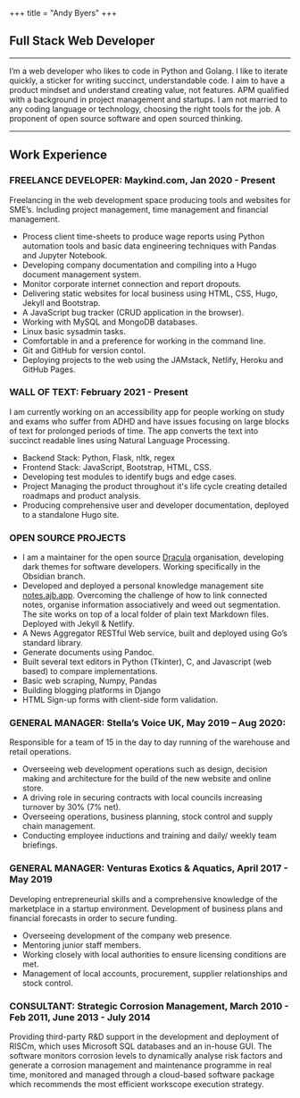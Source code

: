 +++
title = "Andy Byers"
+++

## Full Stack Web Developer

---

I’m a web developer who likes to code in Python and Golang. I like to iterate
quickly, a sticker for writing succinct, understandable code. I aim to have a
product mindset and understand creating value, not features. APM qualified with
a background in project management and startups. I am not married to any coding
language or technology, choosing the right tools for the job. A proponent of
open source software and open sourced thinking.

---

## Work Experience

### FREELANCE DEVELOPER: Maykind.com, Jan 2020 - Present

Freelancing in the web development space producing tools and websites for SME’s.
Including project management, time management and financial management.

- Process client time-sheets to produce wage reports using Python automation tools and
  basic data engineering techniques with Pandas and Jupyter Notebook.
- Developing company documentation and compiling into a Hugo document management
  system.
- Monitor corporate internet connection and report dropouts.
- Delivering static websites for local business using HTML, CSS, Hugo, Jekyll
  and Bootstrap.
- A JavaScript bug tracker (CRUD application in the browser).
- Working with MySQL and MongoDB databases.
- Linux basic sysadmin tasks.
- Comfortable in and a preference for working in the command line.
- Git and GitHub for version contol.
- Deploying projects to the web using the JAMstack, Netlify, Heroku and GitHub
  Pages.

### WALL OF TEXT: February 2021 - Present

I am currently working on an accessibility app for people working on study and
exams who suffer from ADHD and have issues focusing on large blocks of text for
prolonged periods of time. The app converts the text into succinct
readable lines using Natural Language Processing.

- Backend Stack: Python, Flask, nltk, regex
- Frontend Stack: JavaScript, Bootstrap, HTML, CSS.
- Developing test modules to identify bugs and edge cases.
- Project Managing the product throughout it's life cycle creating detailed
  roadmaps and product analysis.
- Producing comprehensive user and developer documentation, deployed to a
  standalone Hugo site.

### OPEN SOURCE PROJECTS

- I am a maintainer for the open source [Dracula](https://github.com/dracula)
  organisation, developing dark themes for software developers. Working
  specifically in the Obsidian branch.
- Developed and deployed a personal knowledge management site
  [notes.ajb.app](https://notes.ajb.app). Overcoming the challenge of how to
  link connected notes, organise information associatively and weed out
  segmentation. The site works on top of a local folder of plain text Markdown
  files. Deployed with Jekyll & Netlify.
- A News Aggregator RESTful Web service, built and deployed using Go’s
  standard library.
- Generate documents using Pandoc.
- Built several text editors in Python (Tkinter), C, and Javascript (web
  based) to compare implementations.
- Basic web scraping, Numpy, Pandas
- Building blogging platforms in Django
- HTML Sign-up forms with client-side form validation.

### GENERAL MANAGER: Stella’s Voice UK, May 2019 – Aug 2020:

Responsible for a team of 15 in the day to day running of the warehouse and
retail operations.

- Overseeing web development operations such as design, decision making and
  architecture for the build of the new website and online store.
- A driving role in securing contracts with local councils increasing turnover
  by 30% (7% net).
- Overseeing operations, business planning, stock control and supply chain
  management.
- Conducting employee inductions and training and daily/ weekly team briefings.

### GENERAL MANAGER: Venturas Exotics & Aquatics, April 2017 - May 2019

Developing entrepreneurial skills and a comprehensive knowledge of the
marketplace in a startup environment. Development of business plans and
financial forecasts in order to secure funding.

- Overseeing development of the company web presence.
- Mentoring junior staff members.
- Working closely with local authorities to ensure licensing conditions are met.
- Management of local accounts, procurement, supplier relationships and stock
  control.

### CONSULTANT: Strategic Corrosion Management, March 2010 - Feb 2011, June 2013 - July 2014

Providing third-party R&D support in the development and deployment of RISCm,
which uses Microsoft SQL databases and an in-house GUI. The software monitors
corrosion levels to dynamically analyse risk factors and generate a corrosion
management and maintenance programme in real time, monitored and managed
through a cloud-based software package which recommends the most efficient
workscope execution strategy.

